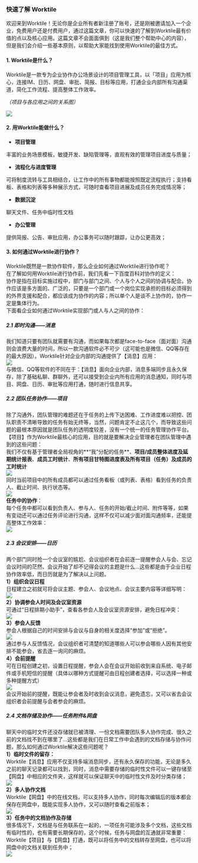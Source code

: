 ### 快速了解 Worktile

欢迎来到Worktile！无论你是企业所有者新注册了账号，还是刚被邀请加入一个企业，免费用户还是付费用户，通过这篇文章，你可以快速的了解到Worktile最有价值的点以及核心应用。这篇文章不会面面俱到（这是我们整个帮助中心的内容），但是我们会介绍一些基本原则，以帮助大家能找到使用Worktile的最佳方式。

#### 1. Worktile是什么？

Worktile是一款专为企业协作办公场景设计的项目管理工具，以「项目」应用为核心，连接IM、日历、网盘、审批、简报、目标等应用，打通企业内部所有沟通渠道，简化工作流程、提高整体工作效率。

_（项目与各应用之间的关系图）_

![](/assets/1-1.png)

#### 2. 用Worktile能做什么？

* **项目管理** 

丰富的业务场景模板，敏捷开发、缺陷管理等，直观有效的管理项目进度与质量；

* **流程化与进度管理**

可将制度流转与工具相结合，让工作中的所有事物都能按照既定流程执行；支持看板、表格和列表等多种展示方式，可随时查看项目进展及成员任务完成情况等；

* **数据沉淀**

聊天文件、任务中临时性文档
* **办公管理** 

提供简报、公告、审批应用，办公事务可以随时跟踪，让办公更高效；

#### 3. 如何通过Worktile进行协作？

Worktile既然是一款协作软件，那么企业如何通过Worktile进行协作呢？  
在了解如何用Worktile进行协作前，我们先看一下百度百科对协作的定义：  
协作是指在目标实施过程中，部门与部门之间、个人与个人之间的协调与配合。协作应该是多方面的、广泛的，只要是一个部门或一个岗位实现承担的目标必须得到的外界支援和配合，都应该成为协作的内容；所以单个人是谈不上协作的，协作一定是集体行为。  
下面看企业如何通过Worktile实现部门或人与人之间的协作：

##### 2.1 即时沟通——消息

我们知道只要有团队就需要有沟通，而如果每次都是face-to-face（面对面）沟通则会浪费大量的时间，所以一款沟通软件必不可少（这可能也是微信、QQ等存在的最大原因）。Worktile针对企业内部的沟通提供了【消息】应用：  
![](/assets/1-44.png)  
与微信、QQ等软件的不同在于：【消息】面向企业内部，消息多端同步且永久保存，除了基础私聊、群聊外，还可以接受到企业内所有应用的消息通知，同时与项目、网盘、日历、审批等应用打通，随时进行信息共享。

##### 2.2 团队任务协作——项目

除了沟通外，团队管理的难题还在于任务的上传下达困难、工作进度难以把控、团队职责不清晰导致的任务有始无终等，当然，问题肯定不止这几个，而导致这些问题的最根本原因就是团队任务的透明度较差，没有一个统一的任务管理协作平台。【项目】作为Worktile最核心的应用，目的就是要解决企业管理者在团队管理中遇到的这些问题：  
我们不仅有基于管理者全局视角的**“我”分配的任务**、**项目/成员整体进度及延期统计报表**、**成员工时统计**、**所有项目甘特图进度表及所有项目（任务）及成员的工时统计**  
![](/assets/工作台-管理者视角.gif)  
同时当前项目中的所有成员都可以通过任务看板（或列表、表格）看到任务的负责人、截止时间、执行状态等。  
![](/assets/任务属性.png)  
**任务中的协作**：  
每个任务中都可以看到负责人、参与人、任务的开始/截止时间、附件等等，如果有变动还可以通过任务评论进行沟通，这样不仅可以减少面对面沟通频率，还能提高整体工作效率：  
![](/assets/任务协作.gif)

##### 2.3 会议安排——日历

两个部门同时抢一个会议室的尴尬、会议组织者在会前逐一提醒参会人与会、忘记会议时间的茫然、会议开始了却不记得会议的主题是什么...这些都是由于企业日程协作效率低，而日历就是为了解决以上问题。  
**1）组织会议日程**  
日程建立之初就可将会议主题、参会人、会议地点、会议主要内容等详细写明：  
![](/assets/1-45.png)  
**2）协调参会人时间及会议室资源**  
可通过“日程排期小助手”，查看各参会人及会议室资源安排，避免日程冲突：  
![](/assets/1-46.png)  
**3）参会人反馈**  
参会人根据自己的时间安排与会议与自身的相关度选择“参加”或“拒绝”。  
![](/assets/1-47.png)  
通过参与人反馈情况，会议组织者可清楚的知道哪些人可以参会哪些人因有其他安排不能参会，省去逐一询问的麻烦。  
**4）会前提醒**  
可在日程创建之初，设置日程提醒，参会人会在会议开始前收到来自系统、电子邮件或手机短信的提醒（具体以哪种方式提醒可由日程创建者选择，可以选择一种或多种提醒方式）  
![](/assets/1-48.png)  
会议开始前的提醒，既能让参会者及时收到会议消息，避免遗忘，又可以省去会议组织者会前提醒与会者参会的麻烦。

##### 2.4 文档存储及协作——任务附件&网盘

聊天中的临时文件还没存储就已被清理、一份文档需要团队多人协作完成、很久之前的文档找不到在哪里了...这些都是我们在日常工作中会遇到的文档存储与协作问题，那么如何通过Worktile解决这些问题呢？  
**1）临时文件的留存：**  
Worktile【消息】应用不仅支持多端消息同步，还有永久保存的功能，无论是多久之前的聊天记录都可以找到，同时，消息中需要存储的临时性文件可以一键存储至【网盘】中相应的文件夹，这样就可以保证聊天中的临时性文件及时分类存储；  
![](/assets/1-49.png)  
**2）多人协作文档**  
Worktile【网盘】中的在线文档，可以支持多人协作，同时每次编辑后的版本都会保存在网盘中，既能实现多人协作，又可以随时查看之前版本；  
![](/assets/1-50.png)  
**3）任务中的文档协作及存储**  
很多情况下，文档是与任务联系在一起的，一项任务可能涉及多个文档，这些文档有临时性的，也有需要长期保存的，这个时候，任务与网盘的互通就非常重要：Worktile【项目】与【网盘】打通，既可以将任务中的文档转存至网盘，也可以将网盘中的文档关联到任务中；  
![](/assets/1-51.png)

